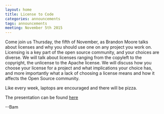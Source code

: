 ```yaml
---
layout: home
title: License to Code
categories: announcements
tags: announcements
meeting: November 5th 2015
---
```


Come join us Thursday, the fifth of November, as Brandon Moore talks about licenses and why you should use one on any project you work on. Licensing is a key part of the open source community, and your choices are diverse. We will talk about licenses ranging from the copyleft to the copyright, the unlicense to the Apache license. We will discuss how you choose your license for a project and what implications your choice has, and more importantly what a lack of choosing a license means and how it affects the Open Source community.

Like every week, laptops are encouraged and there will be pizza.

The presentation can be found [here](https://github.com/moore3071/license_presentation)

--Bam

